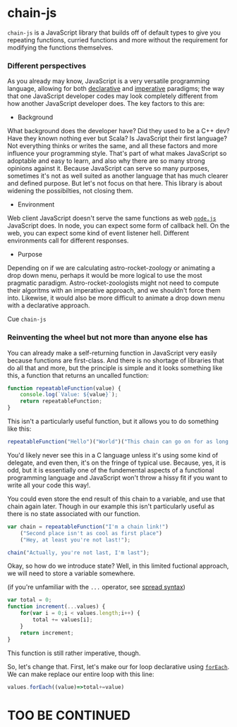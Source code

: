 # chain-js
`chain-js` is a JavaScript library that builds off of default types to give you repeating functions, curried functions and more without the requirement for modifying the functions themselves.

### Different perspectives

As you already may know, JavaScript is a very versatile programming language, allowing for both [declarative](https://en.wikipedia.org/wiki/Declarative_programming) and [imperative](https://en.wikipedia.org/wiki/Imperative_programming) paradigms; the way that one JavaScript developer codes may look completely different from how another JavaScript developer does.
The key factors to this are:
- Background

What background does the developer have? Did they used to be a C++ dev? Have they known nothing ever but Scala? Is JavaScript their first language? Not everything thinks or writes the same, and all these factors and more influence your programming style. That's part of what makes JavaScript so adoptable and easy to learn, and also why there are so many strong opinions against it. Because JavaScript can serve so many purposes, sometimes it's not as well suited as another language that has much clearer and defined purpose. But let's not focus on that here. This library is about widening the possibilties, not closing them.
- Environment

Web client JavaScript doesn't serve the same functions as web [`node.js`](https://github.com/nodejs/node) JavaScript does. In node, you can expect some form of callback hell. On the web, you can expect some kind of event listener hell. Different environments call for different responses.

- Purpose

Depending on if we are calculating astro-rocket-zoology or animating a drop down menu, perhaps it would be more logical to use the most pragmatic paradigm. Astro-rocket-zoologists might not need to compute their algoritms with an imperative approach, and we shouldn't force them into. Likewise, it would also be more difficult to animate a drop down menu with a declarative approach.

Cue `chain-js`

### Reinventing the wheel but not more than anyone else has

You can already make a self-returning function in JavaScript very easily because functions are first-class. And there is no shortage of libraries that do all that and more, but the principle is simple and it looks something like this, a function that returns an uncalled function:

```js
function repeatableFunction(value) {
    console.log(`Value: ${value}`);
    return repeatableFunction;
}
```
This isn't a particularly useful function, but it allows you to do something like this:
```js
repeatableFunction("Hello")("World")("This chain can go on for as long as I want it to");
```
You'd likely never see this in a C language unless it's using some kind of delegate, and even then, it's on the fringe of typical use. Because, yes, it is odd, but it is essentially one of the fundemental aspects of a functional programming language and JavaScript won't throw a hissy fit if you want to write all your code this way!.

You could even store the end result of this chain to a variable, and use that chain again later. Though in our example this isn't particularly useful as there is no state associated with our function.
```js
var chain = repeatableFunction("I'm a chain link!")
    ("Second place isn't as cool as first place")
    ("Hey, at least you're not last!");

chain("Actually, you're not last, I'm last");
```
Okay, so how do we introduce state? Well, in this limited fuctional approach, we will need to store a variable somewhere.

(if you're unfamiliar with the `...` operator, see [spread syntax](https://developer.mozilla.org/en-US/docs/Web/JavaScript/Reference/Operators/Spread_syntax))
```js
var total = 0;
function increment(...values) {
    for(var i = 0;i < values.length;i++) {
        total += values[i];
    }
    return increment;
}
```

 This function is still rather imperative, though. 
 
 So, let's change that. First, let's make our for loop declarative using [`forEach`](https://developer.mozilla.org/en-US/docs/Web/JavaScript/Reference/Global_Objects/Array/forEach). We can make replace our entire loop with this line:
 ```js
 values.forEach((value)=>total+=value)
 ```
 
 # TOO BE CONTINUED
